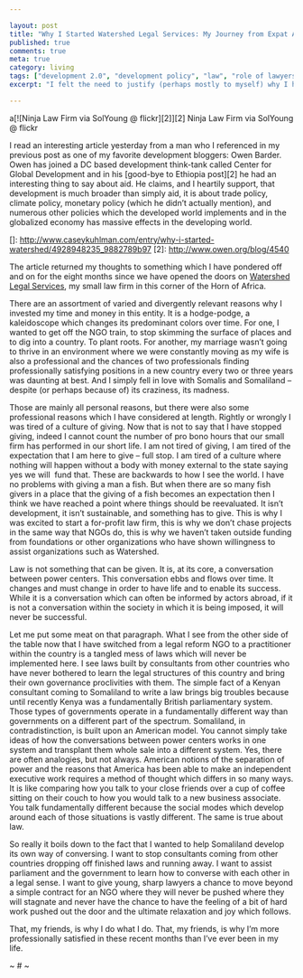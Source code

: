 ```yaml
---

layout: post
title: "Why I Started Watershed Legal Services: My Journey from Expat Aid Worker to Expat Entrepreneur"
published: true
comments: true
meta: true
category: living
tags: ["development 2.0", "development policy", "law", "role of lawyers", "somaliland"]
excerpt: "I felt the need to justify (perhaps mostly to myself) why I have started what to many are a fantastically crazy journey of starting a socially-conscious law firm in a very undeveloped country.  Here's why I made that decision."

---
```


a[![Ninja Law Firm via SolYoung @ flickr][2]][2]
Ninja Law Firm via SolYoung @ flickr

I read an interesting article yesterday from a man who I referenced in my previous post as one of my favorite development bloggers: Owen Barder. Owen has joined a DC based development think-tank called Center for Global Development and in his [good-bye to Ethiopia post][2] he had an interesting thing to say about aid. He claims, and I heartily support, that development is much broader than simply aid, it is about trade policy, climate policy, monetary policy (which he didn’t actually mention), and numerous other policies which the developed world implements and in the globalized economy has massive effects in the developing world.

 []: http://www.caseykuhlman.com/entry/why-i-started-watershed/4928948235_9882789b97
 [2]: http://www.owen.org/blog/4540

The article returned my thoughts to something which I have pondered off and on for the eight months since we have opened the doors on [Watershed Legal Services][3], my small law firm in this corner of the Horn of Africa.

 [3]: http://watershedlegal.com

There are an assortment of varied and divergently relevant reasons why I invested my time and money in this entity. It is a hodge-podge, a kaleidoscope which changes its predominant colors over time. For one, I wanted to get off the NGO train, to stop skimming the surface of places and to dig into a country. To plant roots. For another, my marriage wasn’t going to thrive in an environment where we were constantly moving as my wife is also a professional and the chances of two professionals finding professionally satisfying positions in a new country every two or three years was daunting at best. And I simply fell in love with Somalis and Somaliland – despite (or perhaps because of) its craziness, its madness.

Those are mainly all personal reasons, but there were also some professional reasons which I have considered at length. Rightly or wrongly I was tired of a culture of giving. Now that is not to say that I have stopped giving, indeed I cannot count the number of pro bono hours that our small firm has performed in our short life. I am not tired of giving, I am tired of the expectation that I am here to give – full stop. I am tired of a culture where nothing will happen without a body with money external to the state saying yes we will  fund that. These are backwards to how I see the world. I have no problems with giving a man a fish. But when there are so many fish givers in a place that the giving of a fish becomes an expectation then I think we have reached a point where things should be reevaluated. It isn’t development, it isn’t sustainable, and something has to give. This is why I was excited to start a for-profit law firm, this is why we don’t chase projects in the same way that NGOs do, this is why we haven’t taken outside funding from foundations or other organizations who have shown willingness to assist organizations such as Watershed.

Law is not something that can be given. It is, at its core, a conversation between power centers. This conversation ebbs and flows over time. It changes and must change in order to have life and to enable its success. While it is a conversation which can often be informed by actors abroad, if it is not a conversation within the society in which it is being imposed, it will never be successful.

Let me put some meat on that paragraph. What I see from the other side of the table now that I have switched from a legal reform NGO to a practitioner within the country is a tangled mess of laws which will never be implemented here. I see laws built by consultants from other countries who have never bothered to learn the legal structures of this country and bring their own governance proclivities with them. The simple fact of a Kenyan consultant coming to Somaliland to write a law brings big troubles because until recently Kenya was a fundamentally British parliamentary system. Those types of governments operate in a fundamentally different way than governments on a different part of the spectrum. Somaliland, in contradistinction, is built upon an American model. You cannot simply take ideas of how the conversations between power centers works in one system and transplant them whole sale into a different system. Yes, there are often analogies, but not always. American notions of the separation of power and the reasons that America has been able to make an independent executive work requires a method of thought which differs in so many ways. It is like comparing how you talk to your close friends over a cup of coffee sitting on their couch to how you would talk to a new business associate. You talk fundamentally different because the social modes which develop around each of those situations is vastly different. The same is true about law.

So really it boils down to the fact that I wanted to help Somaliland develop its own way of conversing. I want to stop consultants coming from other countries dropping off finished laws and running away. I want to assist parliament and the government to learn how to converse with each other in a legal sense. I want to give young, sharp lawyers a chance to move beyond a simple contract for an NGO where they will never be pushed where they will stagnate and never have the chance to have the feeling of a bit of hard work pushed out the door and the ultimate relaxation and joy which follows.

That, my friends, is why I do what I do. That, my friends, is why I’m more professionally satisfied in these recent months than I’ve ever been in my life.

~ # ~

 